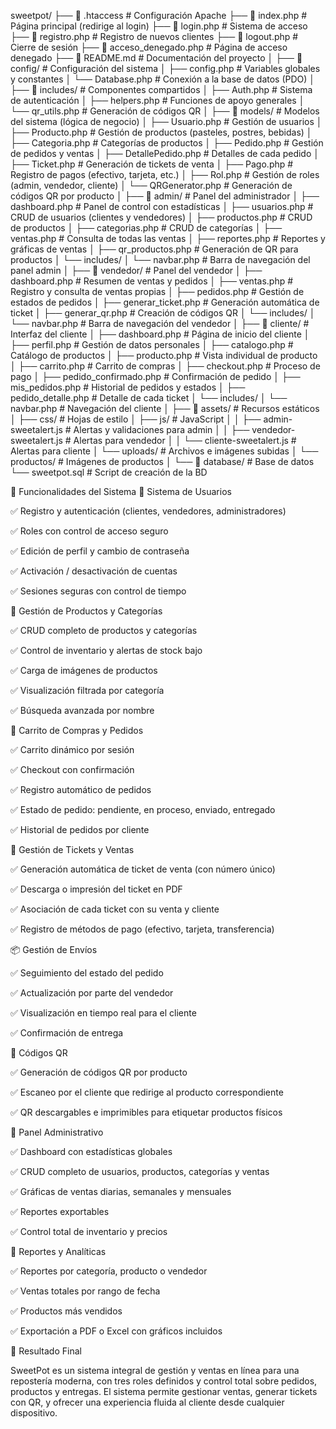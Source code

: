 sweetpot/
├── 📄 .htaccess                    # Configuración Apache
├── 📄 index.php                    # Página principal (redirige al login)
├── 📄 login.php                    # Sistema de acceso
├── 📄 registro.php                 # Registro de nuevos clientes
├── 📄 logout.php                   # Cierre de sesión
├── 📄 acceso_denegado.php          # Página de acceso denegado
├── 📄 README.md                    # Documentación del proyecto
│
├── 📁 config/                      # Configuración del sistema
│   ├── config.php                  # Variables globales y constantes
│   └── Database.php                # Conexión a la base de datos (PDO)
│
├── 📁 includes/                    # Componentes compartidos
│   ├── Auth.php                    # Sistema de autenticación
│   ├── helpers.php                 # Funciones de apoyo generales
│   └── qr_utils.php                # Generación de códigos QR
│
├── 📁 models/                      # Modelos del sistema (lógica de negocio)
│   ├── Usuario.php                 # Gestión de usuarios
│   ├── Producto.php                # Gestión de productos (pasteles, postres, bebidas)
│   ├── Categoria.php               # Categorías de productos
│   ├── Pedido.php                  # Gestión de pedidos y ventas
│   ├── DetallePedido.php           # Detalles de cada pedido
│   ├── Ticket.php                  # Generación de tickets de venta
│   ├── Pago.php                    # Registro de pagos (efectivo, tarjeta, etc.)
│   ├── Rol.php                     # Gestión de roles (admin, vendedor, cliente)
│   └── QRGenerator.php             # Generación de códigos QR por producto
│
├── 📁 admin/                       # Panel del administrador
│   ├── dashboard.php               # Panel de control con estadísticas
│   ├── usuarios.php                # CRUD de usuarios (clientes y vendedores)
│   ├── productos.php               # CRUD de productos
│   ├── categorias.php              # CRUD de categorías
│   ├── ventas.php                  # Consulta de todas las ventas
│   ├── reportes.php                # Reportes y gráficas de ventas
│   ├── qr_productos.php            # Generación de QR para productos
│   └── includes/
│       └── navbar.php              # Barra de navegación del panel admin
│
├── 📁 vendedor/                    # Panel del vendedor
│   ├── dashboard.php               # Resumen de ventas y pedidos
│   ├── ventas.php                  # Registro y consulta de ventas propias
│   ├── pedidos.php                 # Gestión de estados de pedidos
│   ├── generar_ticket.php          # Generación automática de ticket
│   ├── generar_qr.php              # Creación de códigos QR
│   └── includes/
│       └── navbar.php              # Barra de navegación del vendedor
│
├── 📁 cliente/                     # Interfaz del cliente
│   ├── dashboard.php               # Página de inicio del cliente
│   ├── perfil.php                  # Gestión de datos personales
│   ├── catalogo.php                # Catálogo de productos
│   ├── producto.php                # Vista individual de producto
│   ├── carrito.php                 # Carrito de compras
│   ├── checkout.php                # Proceso de pago
│   ├── pedido_confirmado.php       # Confirmación de pedido
│   ├── mis_pedidos.php             # Historial de pedidos y estados
│   ├── pedido_detalle.php          # Detalle de cada ticket
│   └── includes/
│       └── navbar.php              # Navegación del cliente
│
├── 📁 assets/                      # Recursos estáticos
│   ├── css/                        # Hojas de estilo
│   ├── js/                         # JavaScript
│   │   ├── admin-sweetalert.js     # Alertas y validaciones para admin
│   │   ├── vendedor-sweetalert.js  # Alertas para vendedor
│   │   └── cliente-sweetalert.js   # Alertas para cliente
│   └── uploads/                    # Archivos e imágenes subidas
│       └── productos/              # Imágenes de productos
│
└── 📁 database/                    # Base de datos
    └── sweetpot.sql                # Script de creación de la BD

🚀 Funcionalidades del Sistema
👤 Sistema de Usuarios

✅ Registro y autenticación (clientes, vendedores, administradores)

✅ Roles con control de acceso seguro

✅ Edición de perfil y cambio de contraseña

✅ Activación / desactivación de cuentas

✅ Sesiones seguras con control de tiempo

🍪 Gestión de Productos y Categorías

✅ CRUD completo de productos y categorías

✅ Control de inventario y alertas de stock bajo

✅ Carga de imágenes de productos

✅ Visualización filtrada por categoría

✅ Búsqueda avanzada por nombre

🛒 Carrito de Compras y Pedidos

✅ Carrito dinámico por sesión

✅ Checkout con confirmación

✅ Registro automático de pedidos

✅ Estado de pedido: pendiente, en proceso, enviado, entregado

✅ Historial de pedidos por cliente

🧾 Gestión de Tickets y Ventas

✅ Generación automática de ticket de venta (con número único)

✅ Descarga o impresión del ticket en PDF

✅ Asociación de cada ticket con su venta y cliente

✅ Registro de métodos de pago (efectivo, tarjeta, transferencia)

📦 Gestión de Envíos

✅ Seguimiento del estado del pedido

✅ Actualización por parte del vendedor

✅ Visualización en tiempo real para el cliente

✅ Confirmación de entrega

📱 Códigos QR

✅ Generación de códigos QR por producto

✅ Escaneo por el cliente que redirige al producto correspondiente

✅ QR descargables e imprimibles para etiquetar productos físicos

🔧 Panel Administrativo

✅ Dashboard con estadísticas globales

✅ CRUD completo de usuarios, productos, categorías y ventas

✅ Gráficas de ventas diarias, semanales y mensuales

✅ Reportes exportables

✅ Control total de inventario y precios

🧾 Reportes y Analíticas

✅ Reportes por categoría, producto o vendedor

✅ Ventas totales por rango de fecha

✅ Productos más vendidos

✅ Exportación a PDF o Excel con gráficos incluidos

🎉 Resultado Final

SweetPot es un sistema integral de gestión y ventas en línea para una repostería moderna, con tres roles definidos y control total sobre pedidos, productos y entregas.
El sistema permite gestionar ventas, generar tickets con QR, y ofrecer una experiencia fluida al cliente desde cualquier dispositivo.
